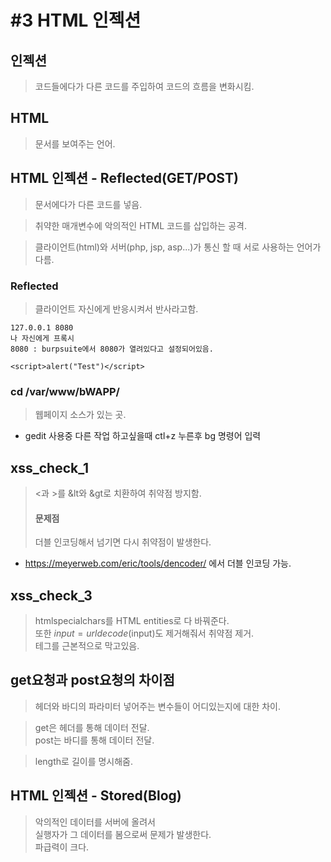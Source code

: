 #3 HTML 인젝션
=============

## 인젝션 
> 코드들에다가 다른 코드를 주입하여 코드의 흐름을 변화시킴.

## HTML 
> 문서를 보여주는 언어.

## HTML 인젝션 - Reflected(GET/POST)
> 문서에다가 다른 코드를 넣음.

> 취약한 매개변수에 악의적인 HTML 코드를 삽입하는 공격.

> 클라이언트(html<javascript>)와 서버(php, jsp, asp...)가 통신 할 때 서로 사용하는 언어가 다름.

### Reflected 
> 클라이언트 자신에게 반응시켜서 반사라고함.

``` 
127.0.0.1 8080
나 자신에게 프록시
8080 : burpsuite에서 8080가 열려있다고 설정되어있음. 
```

`<script>alert("Test")</script>`

### cd /var/www/bWAPP/ 
> 웹페이지 소스가 있는 곳.

* gedit 사용중 다른 작업 하고싶을때 ctl+z 누른후 bg 명령어 입력

## xss_check_1
> <과 >를 &lt와 &gt로 치환하여 취약점 방지함.
> #### 문제점 
> 더블 인코딩해서 넘기면 다시 취약점이 발생한다.

* https://meyerweb.com/eric/tools/dencoder/ 에서 더블 인코딩 가능.

## xss_check_3
> htmlspecialchars를 HTML entities로 다 바꿔준다.  
또한 $input = urldecode($input)도 제거해줘서 취약점 제거.  
테그를 근본적으로 막고있음.  

## get요청과 post요청의 차이점
> 헤더와 바디의 파라미터 넣어주는 변수들이 어디있는지에 대한 차이. 
 
> get은 헤더를 통해 데이터 전달.  
> post는 바디를 통해 데이터 전달.   

> length로 길이를 명시해줌.  

## HTML 인젝션 - Stored(Blog)
> 악의적인 데이터를 서버에 올려서  
실행자가 그 데이터를 봄으로써 문제가 발생한다.  
파급력이 크다.  
